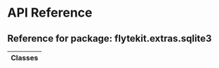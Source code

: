 # API Reference

## Reference for package: flytekit.extras.sqlite3

| Classes  |
| :------------- |
